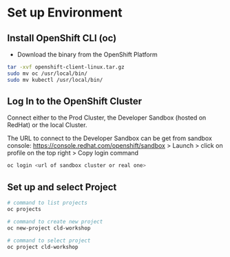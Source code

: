 # Set up Environment

## Install OpenShift CLI (oc)
* Download the binary from the OpenShift Platform
```bash
tar -xvf openshift-client-linux.tar.gz
sudo mv oc /usr/local/bin/
sudo mv kubectl /usr/local/bin/
```

## Log In to the OpenShift Cluster
Connect either to the Prod Cluster, the Developer Sandbox (hosted on RedHat) or the local Cluster.

The URL to connect to the Developer Sandbox can be get from sandbox console: https://console.redhat.com/openshift/sandbox > Launch > click on profile on the top right > Copy login command

```bash
oc login <url of sandbox cluster or real one>
```

## Set up and select Project
```bash
# command to list projects
oc projects

# command to create new project
oc new-project cld-workshop

# command to select project
oc project cld-workshop
```
